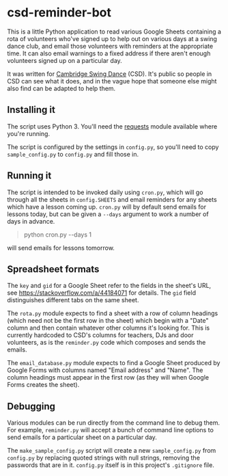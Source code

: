 # csd-reminder-bot

This is a little Python application to read various Google Sheets containing a
rota of volunteers who've signed up to help out on various days at a swing
dance club, and email those volunteers with reminders at the appropriate time.
It can also email warnings to a fixed address if there aren't enough volunteers
signed up on a particular day.

It was written for [Cambridge Swing
Dance](https://www.cambridgeswingdance.com/) (CSD). It's public so people in
CSD can see what it does, and in the vague hope that someone else might also
find can be adapted to help them.

## Installing it

The script uses Python 3. You'll need the
[requests](https://requests.readthedocs.io/en/latest/) module available where
you're running.

The script is configured by the settings in `config.py`, so you'll need to copy
`sample_config.py` to `config.py` and fill those in. 

## Running it

The script is intended to be invoked daily using `cron.py`, which will go through all
the sheets in `config.SHEETS` and email reminders for any sheets which have a
lesson coming up. `cron.py` will by default send emails for lessons today, but
can be given a `--days` argument to work a number of days in advance.

> python cron.py --days 1

will send emails for lessons tomorrow.

## Spreadsheet formats

The `key` and `gid` for a Google Sheet refer to the fields in the sheet's URL,
see https://stackoverflow.com/a/44184071 for details. The `gid` field
distinguishes different tabs on the same sheet.

The `rota.py` module expects to find a sheet with a row of column headings
(which need not be the first row in the sheet) which begin with a "Date" column
and then contain whatever other columns it's looking for. This is currently
hardcoded to CSD's columns for teachers, DJs and door volunteers, as is the
`reminder.py` code which composes and sends the emails.

The `email_database.py` module expects to find a Google Sheet produced by
Google Forms with columns named "Email address" and "Name". The column headings
must appear in the first row (as they will when Google Forms creates the
sheet).

## Debugging

Various modules can be run directly from the command line to debug them. For
example, `reminder.py` will accept a bunch of command line options to send
emails for a particular sheet on a particular day.

The `make_sample_config.py` script will create a new `sample_config.py` from
`config.py` by replacing quoted strings with null strings, removing the
passwords that are in it. `config.py` itself is in this project's `.gitignore` file.
